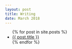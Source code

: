 ```yaml
---
layout: post
title: Writing
date: March 2018
---
```

<ul>
	{% for post in site.posts %}
		<li><a href="{{ post.url }}">{{ post.title }}</a></li>
	{% endfor %}
</ul>